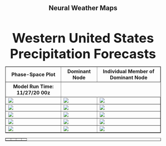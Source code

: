 <html>
  <head>
    <meta charset="utf-8">
    <meta name="viewport" content="width=device-width, initial-scale=1">
  </head>
  <body>
    <h2><center>Neural Weather Maps
      <h1><center>Western United States Precipitation Forecasts

  <table border="1" cellpadding="1" cellspacing="1">
    <tr>
      <th>Phase-Space Plot</th>
      <th>Dominant Node</th>
      <th>Individual Member of Dominant Node</th>
    </tr>
    <tr>
      <th>Model Run Time: 11/27/20 00z</th>
  </tr>
    <tr>
      <td><img src="https://user-images.githubusercontent.com/75145898/100639818-e6c3d400-32f2-11eb-8209-8fd323d93b70.png"></td>
      <td><img src="https://user-images.githubusercontent.com/75145898/100641999-6fdc0a80-32f5-11eb-84c1-b4be6c723ade.png"></td>
      <td><img src="https://user-images.githubusercontent.com/75145898/100641261-77e77a80-32f4-11eb-85f9-f4ae3c670269.png"></td>
    </tr>
    <tr>
      <td><img src="https://user-images.githubusercontent.com/75145898/100639845-ee837880-32f2-11eb-8d21-3db1fcb23ff4.png"></td>
      <td><img src="https://user-images.githubusercontent.com/75145898/100642033-7cf8f980-32f5-11eb-9b1c-4f68e04e3235.png"></td>
      <td><img src="https://user-images.githubusercontent.com/75145898/100641264-78801100-32f4-11eb-9745-dbc56c5b05e1.png"></td>
    </tr>
    <tr>
      <td><img src="https://user-images.githubusercontent.com/75145898/100639874-f511f000-32f2-11eb-9cae-7cc2e35dc32e.png"></td>
      <td><img src="https://user-images.githubusercontent.com/75145898/100642066-871af800-32f5-11eb-8147-b6b9e84b8121.png"></td>
      <td><img src="https://user-images.githubusercontent.com/75145898/100641265-78801100-32f4-11eb-9c0c-1bcb210912d9.png"></td>
    </tr>
    <tr>
      <td><img src="https://user-images.githubusercontent.com/75145898/100639891-fa6f3a80-32f2-11eb-8ffe-e4178cb7b5bf.png"></td>
      <td><img src="https://user-images.githubusercontent.com/75145898/100642094-913cf680-32f5-11eb-9126-aeb4b6d3d593.png"></td>
      <td><img src="https://user-images.githubusercontent.com/75145898/100641267-78801100-32f4-11eb-8299-75e4fc76b01b.png"></td>
    </tr>
    <tr>
      <td><img src="https://user-images.githubusercontent.com/75145898/100639905-ff33ee80-32f2-11eb-8333-811dcc8c3f0d.png"></td>
      <td><img src="https://user-images.githubusercontent.com/75145898/100642094-913cf680-32f5-11eb-9126-aeb4b6d3d593.png"></td>
      <td><img src="https://user-images.githubusercontent.com/75145898/100641268-7918a780-32f4-11eb-96f7-7e7ea0762765.png"></td>
    </tr>
  </table>


<table border="1" cellpadding="1" cellspacing="1">
  <tr>
    <td><img src=""></td>
    <td><img src=""></td>
    <td><img src=""></td>
    <td><img src=""></td>
  </tr>
